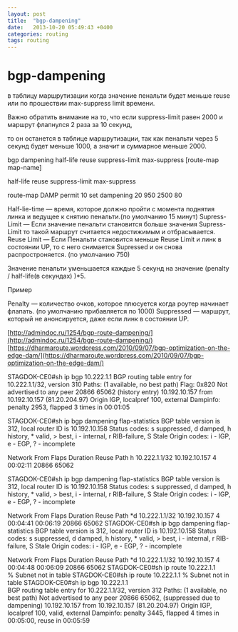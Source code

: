 ```yaml
---
layout: post
title:  "bgp-dampening"
date:   2013-10-20 05:49:43 +0400
categories: routing
tags: routing
---
```


# bgp-dampening


в таблицу маршрутизации когда значение пенальти будет меньше reuse или по прошествии max-suppress limit времени.

 Важно обратить внимание на то, что если suppress-limit равен 2000 и маршрут флапнулся 2 раза за 10 секунд, 

то он останется в таблице маршрутизации, так как пенальти через 5 секунд будет меньше 1000, а значит и суммарное меньше 2000.


bgp dampening half-life reuse suppress-limit max-suppress [route-map map-name]

half-life
reuse
suppress-limit
max-suppress


route-map DAMP permit 10
set dampening 20 950 2500 80



Half-lie-time — время, которое должно пройти с момента поднятия линка и ведущее к снятию пенальти.(по умолчанию 15 минут)
Supress-Limit — Если значение пенальти становится больше значения Supress-Limit то такой маршрут считается недостижимым и отбрасывается.
Reuse Limit — Если Пенальти становится меньше Reuse Limit и линк в состоянии UP, то с него снимается Supressed и он снова распростроняется. (по умолчанию 750)

Значение пенальти уменьшается каждые 5 секунд на значение 
(penalty / half-life(в секундах) )*5.

Пример




Penalty — количество очков, которое плюсуется когда роутер начинает флапать. (по умолчанию прибавляется по 1000)
Suppressed — маршрут, который не анонсируется, даже если линк в состоянии UP.



[http://admindoc.ru/1254/bgp-route-dampening/](http://admindoc.ru/1254/bgp-route-dampening/)
[https://dharmaroute.wordpress.com/2010/09/07/bgp-optimization-on-the-edge-dam/](https://dharmaroute.wordpress.com/2010/09/07/bgp-optimization-on-the-edge-dam/)











STAGDOK-CE0#sh ip bgp 10.222.1.1
BGP routing table entry for 10.222.1.1/32, version 310
Paths: (1 available, no best path)
Flag: 0x820
  Not advertised to any peer
  20866 65062 (history entry)
    10.192.10.157 from 10.192.10.157 (81.20.204.97)
      Origin IGP, localpref 100, external
      Dampinfo: penalty 2953, flapped 3 times in 00:01:05


STAGDOK-CE0#sh ip bgp dampening flap-statistics 
BGP table version is 312, local router ID is 10.192.10.158
Status codes: s suppressed, d damped, h history, * valid, > best, i - internal,
              r RIB-failure, S Stale
Origin codes: i - IGP, e - EGP, ? - incomplete

   Network          From            Flaps Duration Reuse    Path
 h 10.222.1.1/32    10.192.10.157   4     00:02:11          20866 65062 




STAGDOK-CE0#sh ip bgp dampening flap-statistics 
BGP table version is 312, local router ID is 10.192.10.158
Status codes: s suppressed, d damped, h history, * valid, > best, i - internal,
              r RIB-failure, S Stale
Origin codes: i - IGP, e - EGP, ? - incomplete

   Network          From            Flaps Duration Reuse    Path
*d 10.222.1.1/32    10.192.10.157   4     00:04:41 00:06:19 20866 65062 
STAGDOK-CE0#sh ip bgp dampening flap-statistics 
BGP table version is 312, local router ID is 10.192.10.158
Status codes: s suppressed, d damped, h history, * valid, > best, i - internal,
              r RIB-failure, S Stale
Origin codes: i - IGP, e - EGP, ? - incomplete

   Network          From            Flaps Duration Reuse    Path
*d 10.222.1.1/32    10.192.10.157   4     00:04:48 00:06:09 20866 65062 
STAGDOK-CE0#sh ip route  10.222.1.1             
% Subnet not in table
STAGDOK-CE0#sh ip route  10.222.1.1
% Subnet not in table
STAGDOK-CE0#sh ip bgp 10.222.1.1                
BGP routing table entry for 10.222.1.1/32, version 312
Paths: (1 available, no best path)
  Not advertised to any peer
  20866 65062, (suppressed due to dampening)
    10.192.10.157 from 10.192.10.157 (81.20.204.97)
      Origin IGP, localpref 100, valid, external
      Dampinfo: penalty 3445, flapped 4 times in 00:05:00, reuse in 00:05:59
